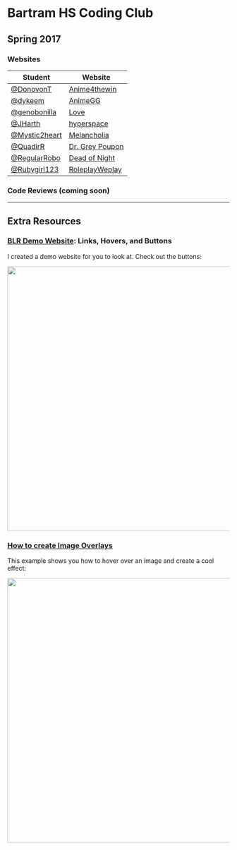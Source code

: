 # Bartram HS Coding Club

## Spring 2017

### Websites


| Student | Website |
| ------------- | ------------- |
| [@DonovonT](https://www.github.com/DonovonT)  | [Anime4thewin](https://donovont.github.io/Anime4thewin/)  |
| [@dykeem](https://www.github.com/dykeem) | [AnimeGG](https://dykeem.github.io/AnimeGG/) |
| [@genobonilla](https://www.github.com/genobonilla) | [Love](https://genobonilla.github.io/tmlsw) |
| [@JHarth](https://www.github.com/JHarth) | [hyperspace](https://jharth.github.io/hyperspace/) |
| [@Mystic2heart](https://www.github.com/Mystic2heart) | [Melancholia](https://mystic2heart.github.io/asilaj/) |
| [@QuadirR](https://www.github.com/QuadirR) | [Dr. Grey Poupon](https://quadirr.github.io/Dr.-Grey-Poupon/) |
| [@RegularRobo](https://www.github.com/regularrobo) | [Dead of Night](https://regularrobo.github.io/dead-of-night/) |
| [@Rubygirl123](https://www.github.com/Rubygirl123) | [RoleplayWeplay](https://rubygirl123.github.io/RoleplayWeplay/) |

### Code Reviews (coming soon)

---

## Extra Resources

### [BLR Demo Website](https://codepen.io/billimarie/project/editor/ZOyyoV): Links, Hovers, and Buttons

I created a demo website for you to look at. Check out the buttons:

<p align="center" style="text-align: center">
<a href="https://codepen.io/billimarie/project/editor/ZOyyoV"><img src="https://cloud.githubusercontent.com/assets/6895471/25977463/cb8e2fdc-3689-11e7-9a29-6f8662776103.gif" width="600px" /></a>
</p>

### [How to create Image Overlays](https://www.w3schools.com/howto/howto_css_image_overlay.asp)

This example shows you how to hover over an image and create a cool effect:

<p align="center">
<a href="https://www.w3schools.com/howto/howto_css_image_overlay.asp"><img src="https://cloud.githubusercontent.com/assets/6895471/25972939/01da24c0-3670-11e7-9313-f1e046a0abe4.gif" width="600px" /></a>
</p>
